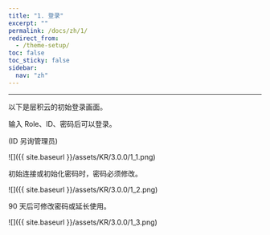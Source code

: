 ```yaml
---
title: "1. 登录"
excerpt: ""
permalink: /docs/zh/1/
redirect_from:
  - /theme-setup/
toc: false
toc_sticky: false
sidebar:
  nav: "zh"
---
```


---
以下是层积云的初始登录画面。

输入 Role、ID、密码后可以登录。

\(ID 另询管理员\)

![]({{ site.baseurl }}/assets/KR/3.0.0/1_1.png)

初始连接或初始化密码时，密码必须修改。

![]({{ site.baseurl }}/assets/KR/3.0.0/1_2.png)

90 天后可修改密码或延长使用。

![]({{ site.baseurl }}/assets/KR/3.0.0/1_3.png)
